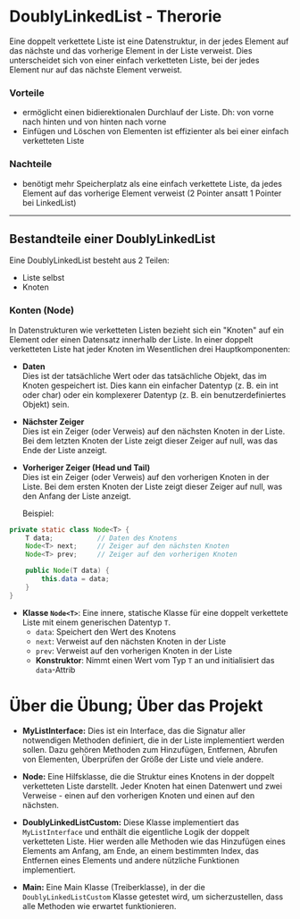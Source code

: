 # DoublyLinkedList - Therorie

Eine doppelt verkettete Liste ist eine Datenstruktur, in der jedes Element auf das nächste und das vorherige Element in der Liste verweist. Dies unterscheidet sich von einer einfach verketteten Liste, bei der jedes Element nur auf das nächste Element verweist.

### Vorteile

- ermöglicht einen bidierektionalen Durchlauf der Liste. Dh: von vorne nach hinten und von hinten nach vorne
- Einfügen und Löschen von Elementen ist effizienter als bei einer einfach verketteten Liste

### Nachteile

- benötigt mehr Speicherplatz als eine einfach verkettete Liste, da jedes Element auf das vorherige Element verweist (2 Pointer ansatt 1 Pointer bei LinkedList)

---

## Bestandteile einer DoublyLinkedList

Eine DoublyLinkedList besteht aus 2 Teilen:
-  Liste selbst
- Knoten

### Konten (Node)

In Datenstrukturen wie verketteten Listen bezieht sich ein "Knoten" auf ein Element oder einen Datensatz innerhalb der Liste. In einer doppelt verketteten Liste hat jeder Knoten im Wesentlichen drei Hauptkomponenten:

- **Daten** <br>
Dies ist der tatsächliche Wert oder das tatsächliche Objekt, das im Knoten gespeichert ist. Dies kann ein einfacher Datentyp (z. B. ein int oder char) oder ein komplexerer Datentyp (z. B. ein benutzerdefiniertes Objekt) sein.


- **Nächster Zeiger** <br>
  Dies ist ein Zeiger (oder Verweis) auf den nächsten Knoten in der Liste. Bei dem letzten Knoten der Liste zeigt dieser Zeiger auf null, was das Ende der Liste anzeigt.


- **Vorheriger Zeiger (Head und Tail)** <br>
    Dies ist ein Zeiger (oder Verweis) auf den vorherigen Knoten in der Liste. Bei dem ersten Knoten der Liste zeigt dieser Zeiger auf null, was den Anfang der Liste anzeigt.


  Beispiel:
```java
private static class Node<T> {
    T data;           // Daten des Knotens
    Node<T> next;     // Zeiger auf den nächsten Knoten
    Node<T> prev;     // Zeiger auf den vorherigen Knoten

    public Node(T data) {
        this.data = data;
    }
}
```

- **Klasse `Node<T>`**: Eine innere, statische Klasse für eine doppelt verkettete Liste mit einem generischen Datentyp `T`.
    - `data`: Speichert den Wert des Knotens
    - `next`: Verweist auf den nächsten Knoten in der Liste
    - `prev`: Verweist auf den vorherigen Knoten in der Liste
    - **Konstruktor**: Nimmt einen Wert vom Typ `T` an und initialisiert das `data`-Attrib

# Über die  Übung; Über das Projekt

- **MyListInterface:**
  Dies ist ein Interface, das die Signatur aller notwendigen Methoden definiert, die in der Liste implementiert werden sollen. Dazu gehören Methoden zum Hinzufügen, Entfernen, Abrufen von Elementen, Überprüfen der Größe der Liste und viele andere.


- **Node:**
  Eine Hilfsklasse, die die Struktur eines Knotens in der doppelt verketteten Liste darstellt. Jeder Knoten hat einen Datenwert und zwei Verweise - einen auf den vorherigen Knoten und einen auf den nächsten.


- **DoublyLinkedListCustom:**
  Diese Klasse implementiert das `MyListInterface` und enthält die eigentliche Logik der doppelt verketteten Liste. Hier werden alle Methoden wie das Hinzufügen eines Elements am Anfang, am Ende, an einem bestimmten Index, das Entfernen eines Elements und andere nützliche Funktionen implementiert.


- **Main:**
  Eine Main Klasse (Treiberklasse), in der die `DoublyLinkedListCustom` Klasse getestet wird, um sicherzustellen, dass alle Methoden wie erwartet funktionieren.
